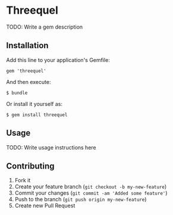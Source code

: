 # Threequel

TODO: Write a gem description

## Installation

Add this line to your application's Gemfile:

    gem 'threequel'

And then execute:

    $ bundle

Or install it yourself as:

    $ gem install threequel

## Usage

TODO: Write usage instructions here

## Contributing

1. Fork it
2. Create your feature branch (`git checkout -b my-new-feature`)
3. Commit your changes (`git commit -am 'Added some feature'`)
4. Push to the branch (`git push origin my-new-feature`)
5. Create new Pull Request
